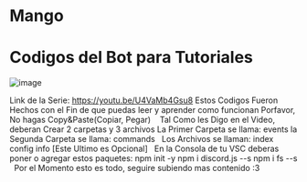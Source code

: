# Mango

# Codigos del Bot para Tutoriales 
![image](https://user-images.githubusercontent.com/76197730/115167188-332e6700-a07c-11eb-81dc-39667d6cf485.png)

Link de la Serie: https://youtu.be/U4VaMb4Gsu8
Estos Codigos Fueron Hechos con el Fin de que puedas leer y aprender como funcionan
Porfavor, No hagas Copy&Paste(Copiar, Pegar) 
 
Tal Como les Digo en el Video, deberan Crear 2 carpetas y 3 archivos
La Primer Carpeta se llama: events
la Segunda Carpeta se llama: commands
 
Los Archivos se llaman:
index
config
info [Este Ultimo es Opcional]
 
En la Consola de tu VSC deberas poner o agregar estos paquetes:
npm init -y
npm i discord.js --s
npm i fs --s
 
Por el Momento esto es todo, seguire subiendo mas contenido :3
 
